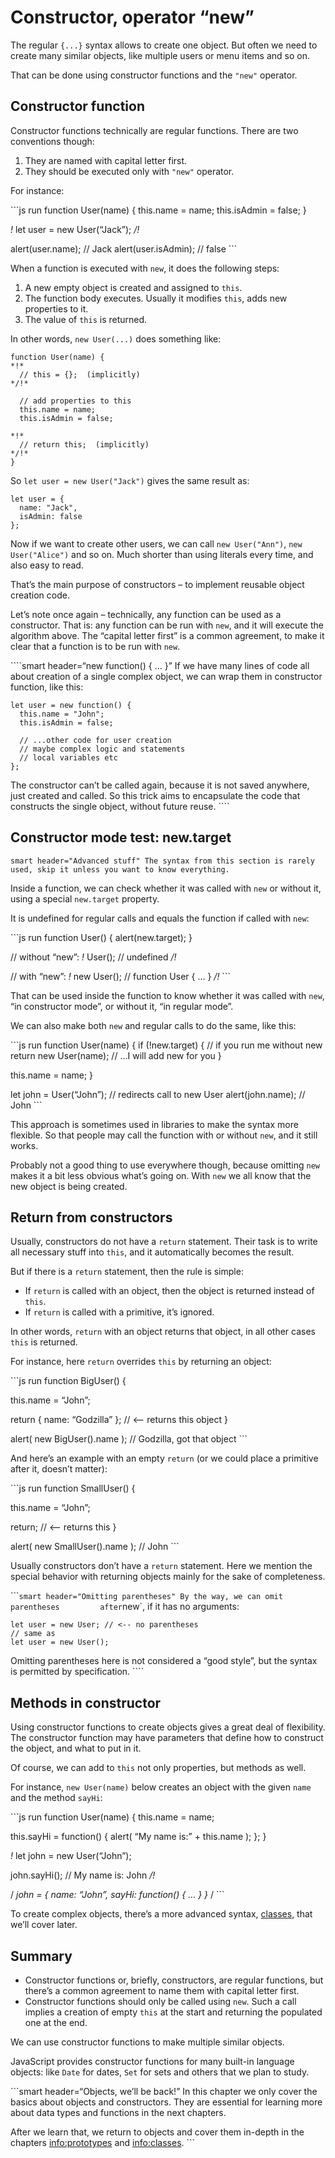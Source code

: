 Constructor, operator “new”
===========================

The regular `{...}` syntax allows to create one object. But often we need to create many similar objects, like multiple users or menu items and so on.

That can be done using constructor functions and the `"new"` operator.

Constructor function
--------------------

Constructor functions technically are regular functions. There are two conventions though:

1.  They are named with capital letter first.
2.  They should be executed only with `"new"` operator.

For instance:

\`\`\`js run function User(name) { this.name = name; this.isAdmin = false; }

*!* let user = new User(“Jack”); */!*

alert(user.name); // Jack alert(user.isAdmin); // false \`\`\`

When a function is executed with `new`, it does the following steps:

1.  A new empty object is created and assigned to `this`.
2.  The function body executes. Usually it modifies `this`, adds new properties to it.
3.  The value of `this` is returned.

In other words, `new User(...)` does something like:

    function User(name) {
    *!*
      // this = {};  (implicitly)
    */!*

      // add properties to this
      this.name = name;
      this.isAdmin = false;

    *!*
      // return this;  (implicitly)
    */!*
    }

So `let user = new User("Jack")` gives the same result as:

    let user = {
      name: "Jack",
      isAdmin: false
    };

Now if we want to create other users, we can call `new User("Ann")`, `new User("Alice")` and so on. Much shorter than using literals every time, and also easy to read.

That’s the main purpose of constructors – to implement reusable object creation code.

Let’s note once again – technically, any function can be used as a constructor. That is: any function can be run with `new`, and it will execute the algorithm above. The “capital letter first” is a common agreement, to make it clear that a function is to be run with `new`.

\`\`\`\`smart header=“new function() { … }” If we have many lines of code all about creation of a single complex object, we can wrap them in constructor function, like this:

    let user = new function() {
      this.name = "John";
      this.isAdmin = false;

      // ...other code for user creation
      // maybe complex logic and statements
      // local variables etc
    };

The constructor can’t be called again, because it is not saved anywhere, just created and called. So this trick aims to encapsulate the code that constructs the single object, without future reuse. \`\`\`\`

Constructor mode test: new.target
---------------------------------

`smart header="Advanced stuff" The syntax from this section is rarely         used, skip it unless you want to know everything.`

Inside a function, we can check whether it was called with `new` or without it, using a special `new.target` property.

It is undefined for regular calls and equals the function if called with `new`:

\`\`\`js run function User() { alert(new.target); }

// without “new”: *!* User(); // undefined */!*

// with “new”: *!* new User(); // function User { … } */!* \`\`\`

That can be used inside the function to know whether it was called with `new`, “in constructor mode”, or without it, “in regular mode”.

We can also make both `new` and regular calls to do the same, like this:

\`\`\`js run function User(name) { if (!new.target) { // if you run me without new return new User(name); // …I will add new for you }

this.name = name; }

let john = User(“John”); // redirects call to new User alert(john.name); // John \`\`\`

This approach is sometimes used in libraries to make the syntax more flexible. So that people may call the function with or without `new`, and it still works.

Probably not a good thing to use everywhere though, because omitting `new` makes it a bit less obvious what’s going on. With `new` we all know that the new object is being created.

Return from constructors
------------------------

Usually, constructors do not have a `return` statement. Their task is to write all necessary stuff into `this`, and it automatically becomes the result.

But if there is a `return` statement, then the rule is simple:

-   If `return` is called with an object, then the object is returned instead of `this`.
-   If `return` is called with a primitive, it’s ignored.

In other words, `return` with an object returns that object, in all other cases `this` is returned.

For instance, here `return` overrides `this` by returning an object:

\`\`\`js run function BigUser() {

this.name = “John”;

return { name: “Godzilla” }; // &lt;– returns this object }

alert( new BigUser().name ); // Godzilla, got that object \`\`\`

And here’s an example with an empty `return` (or we could place a primitive after it, doesn’t matter):

\`\`\`js run function SmallUser() {

this.name = “John”;

return; // &lt;– returns this }

alert( new SmallUser().name ); // John \`\`\`

Usually constructors don’t have a `return` statement. Here we mention the special behavior with returning objects mainly for the sake of completeness.

\`\`\``smart header="Omitting parentheses" By the way, we can omit parentheses         after`new\`, if it has no arguments:

    let user = new User; // <-- no parentheses
    // same as
    let user = new User();

Omitting parentheses here is not considered a “good style”, but the syntax is permitted by specification. \`\`\`\`

Methods in constructor
----------------------

Using constructor functions to create objects gives a great deal of flexibility. The constructor function may have parameters that define how to construct the object, and what to put in it.

Of course, we can add to `this` not only properties, but methods as well.

For instance, `new User(name)` below creates an object with the given `name` and the method `sayHi`:

\`\`\`js run function User(name) { this.name = name;

this.sayHi = function() { alert( “My name is:” + this.name ); }; }

*!* let john = new User(“John”);

john.sayHi(); // My name is: John */!*

/ *john = { name: “John”, sayHi: function() { … } }* / \`\`\`

To create complex objects, there’s a more advanced syntax, [classes](info:classes), that we’ll cover later.

Summary
-------

-   Constructor functions or, briefly, constructors, are regular functions, but there’s a common agreement to name them with capital letter first.
-   Constructor functions should only be called using `new`. Such a call implies a creation of empty `this` at the start and returning the populated one at the end.

We can use constructor functions to make multiple similar objects.

JavaScript provides constructor functions for many built-in language objects: like `Date` for dates, `Set` for sets and others that we plan to study.

\`\`\`smart header=“Objects, we’ll be back!” In this chapter we only cover the basics about objects and constructors. They are essential for learning more about data types and functions in the next chapters.

After we learn that, we return to objects and cover them in-depth in the chapters <a href="info:prototypes" class="uri">info:prototypes</a> and <a href="info:classes" class="uri">info:classes</a>. \`\`\`
